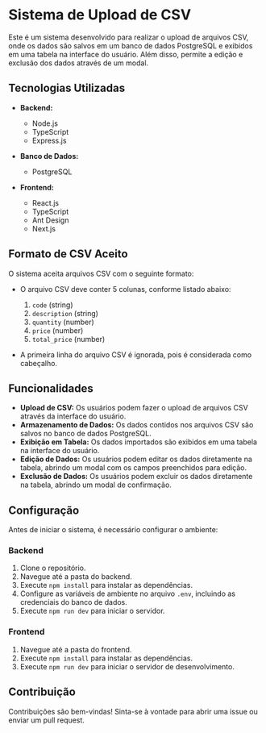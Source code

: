 # Sistema de Upload de CSV

Este é um sistema desenvolvido para realizar o upload de arquivos CSV, onde os dados são salvos em um banco de dados PostgreSQL e exibidos em uma tabela na interface do usuário. Além disso, permite a edição e exclusão dos dados através de um modal.

## Tecnologias Utilizadas

- **Backend:**
  - Node.js
  - TypeScript
  - Express.js
  
- **Banco de Dados:**
  - PostgreSQL

- **Frontend:**
  - React.js
  - TypeScript
  - Ant Design
  - Next.js

## Formato de CSV Aceito

O sistema aceita arquivos CSV com o seguinte formato:

- O arquivo CSV deve conter 5 colunas, conforme listado abaixo:
  1. `code` (string)
  2. `description` (string)
  3. `quantity` (number)
  4. `price` (number)
  5. `total_price` (number)

- A primeira linha do arquivo CSV é ignorada, pois é considerada como cabeçalho.

## Funcionalidades

- **Upload de CSV:** Os usuários podem fazer o upload de arquivos CSV através da interface do usuário.
- **Armazenamento de Dados:** Os dados contidos nos arquivos CSV são salvos no banco de dados PostgreSQL.
- **Exibição em Tabela:** Os dados importados são exibidos em uma tabela na interface do usuário.
- **Edição de Dados:** Os usuários podem editar os dados diretamente na tabela, abrindo um modal com os campos preenchidos para edição.
- **Exclusão de Dados:** Os usuários podem excluir os dados diretamente na tabela, abrindo um modal de confirmação.

## Configuração

Antes de iniciar o sistema, é necessário configurar o ambiente:

### Backend

1. Clone o repositório.
2. Navegue até a pasta do backend.
3. Execute `npm install` para instalar as dependências.
4. Configure as variáveis de ambiente no arquivo `.env`, incluindo as credenciais do banco de dados.
5. Execute `npm run dev` para iniciar o servidor.

### Frontend

1. Navegue até a pasta do frontend.
2. Execute `npm install` para instalar as dependências.
3. Execute `npm run dev` para iniciar o servidor de desenvolvimento.

## Contribuição

Contribuições são bem-vindas! Sinta-se à vontade para abrir uma issue ou enviar um pull request.
